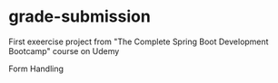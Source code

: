 # grade-submission

First exeercise project from "The Complete Spring Boot Development Bootcamp" course on Udemy

Form Handling
